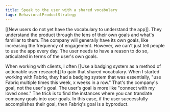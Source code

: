 ```yaml
---
title: Speak to the user with a shared vocabulary
tags: BehavioralProductStrategy
---
```

[[New users do not yet have the vocabulary to understand the app]]. They understand the product through the lens of their own goals and what's familiar to them. The company will generally have its own goals, like increasing the frequency of engagement. However, we can't just tell people to use the app every day. The user needs to have a reason to do so, articulated in terms of the user's own goals.

When working with clients, I often [[Use a badging system as a method of actionable user research]] to gain that shared vocabulary. When I started working with Fabriq, they had a badging system that was essentially, "use Fabriq multiple times this week, x weeks in a row." That's the company's goal, not the user's goal. The user's goal is more like "connect with my loved ones." The trick is to find the instances where you can translate company goals into user goals. In this case, if the user successfully accomplishes their goal, then Fabriq's goal is a byproduct.